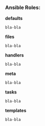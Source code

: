 <H3>Ansible Roles:</H3>

<b>defaults</b>
```
bla-bla
```
<b>files</b>
```
bla-bla
```
<b>handlers</b>
```
bla-bla
```
<b>meta</b>
```
bla-bla
```
<b>tasks</b>
```
bla-bla
```
<b>templates</b>
```
bla-bla
```
